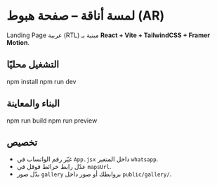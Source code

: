 # لمسة أناقة – صفحة هبوط (AR)
Landing Page عربية (RTL) مبنية بـ **React + Vite + TailwindCSS + Framer Motion**.
## التشغيل محليًا
npm install
npm run dev
## البناء والمعاينة
npm run build
npm run preview
## تخصيص
- غيّر رقم الواتساب في `App.jsx` داخل المتغير `whatsapp`.
- عدّل رابط خرائط قوقل في `mapsUrl`.
- بدّل صور `gallery` بروابطك أو صور داخل `public/gallery/`.
